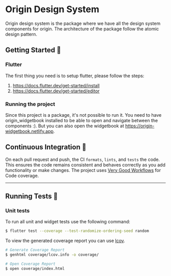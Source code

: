 # Origin Design System

Origin design system is the package where we have all the design system components for origin. The architecture of the package follow the atomic design pattern.

## Getting Started 🚀

### Flutter

The first thing you need is to setup flutter, please follow the steps:

1. https://docs.flutter.dev/get-started/install
2. https://docs.flutter.dev/get-started/editor

### Running the project

Since this project is a package, it's not possible to run it. You need to have origin_widgetbook installed to be able to open and navigate between the components :). But you can also open the widgetbook at https://origin-widgetbook.netlify.app.

## Continuous Integration 🤖
On each pull request and push, the CI `formats`, `lints`, and `tests` the code. This ensures the code remains consistent and behaves correctly as you add functionality or make changes. The project uses [Very Good Workflows][very_good_coverage_link] for Code coverage.

---
## Running Tests 🧪

### Unit tests

To run all unit and widget tests use the following command:

```sh
$ flutter test --coverage --test-randomize-ordering-seed random
```

To view the generated coverage report you can use [lcov](https://github.com/linux-test-project/lcov).

```sh
# Generate Coverage Report
$ genhtml coverage/lcov.info -o coverage/

# Open Coverage Report
$ open coverage/index.html
```

[very_good_coverage_link]: https://github.com/marketplace/actions/very-good-coverage
